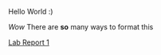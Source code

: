 Hello World :)

*Wow* There are **so** many ways to format this

[Lab Report 1](https://stellaji.github.io/<cse15l-lab-reports>/lab-report-1-week-2.html)
